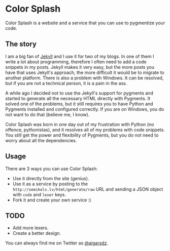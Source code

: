 # Color Splash

Color Splash is a website and a service that you can use to pygmentize your code.

## The story

I am a big fan of [Jekyll](http://jekyllrb.com) and I use it for two of my blogs. In one of them I write
a lot about programming, therefore I often need to add a code snippets in my posts.
Jekyll makes it very easy, but the more posts you have that uses Jekyll's approach, the more
difficult it would be to migrate to another platform. There is also a problem with Windows. It can be resolved,
but if you are not a technical person, it is a pain in the ass.

A while ago I decided not to use the Jekyll's support for pygments and started to generate all the necessary
HTML directly with Pygments. It solved one of the problems, but it still requires you to have Python and Pygments
installed and configured correctly. If you are on Windows, you do not want to do that (believe me, I know).

Color Splash was born in one day out of my frustration with Python (no offence, pythonistas), and it resolves
all of my problems with code snippets. You still get the power and flexibility of Pygments, but you do not need
to worry about all the dependencies.

## Usage

There are 3 ways you can use Color Splash:

- Use it directly from the site (genius).
- Use it as a service by posting to the `http://semikols.lv/html/generate/raw` URL and sending a JSON object with `code` and `lexer` keys.
- Fork it and create your own service :)

## TODO

- Add more lexers.
- Create a better design.

You can always find me on Twitter as [@aigarsdz](http://twitter.com/aigarsdz).
